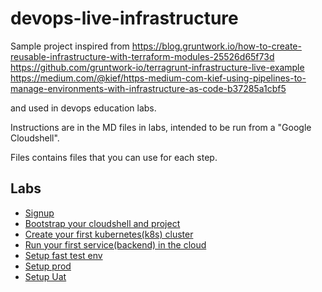 # devops-live-infrastructure

Sample project inspired from https://blog.gruntwork.io/how-to-create-reusable-infrastructure-with-terraform-modules-25526d65f73d https://github.com/gruntwork-io/terragrunt-infrastructure-live-example 
https://medium.com/@kief/https-medium-com-kief-using-pipelines-to-manage-environments-with-infrastructure-as-code-b37285a1cbf5

and used in devops education labs.

Instructions are in the MD files in labs, intended to be run from a "Google Cloudshell".

Files contains files that you can use for each step.

## Labs

* [Signup](labs/signup.md)
* [Bootstrap your cloudshell and project](labs/bootStrap.md)
* [Create your first kubernetes(k8s) cluster](labs/firstK8s.md)
* [Run your first service(backend) in the cloud](labs/firstBackend.md)
* [Setup fast test env](labs/fast.md)
* [Setup prod](labs/prod.md)
* [Setup Uat](labs/uat.md)
